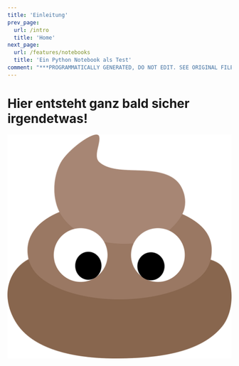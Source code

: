 ```yaml
---
title: 'Einleitung'
prev_page:
  url: /intro
  title: 'Home'
next_page:
  url: /features/notebooks
  title: 'Ein Python Notebook als Test'
comment: "***PROGRAMMATICALLY GENERATED, DO NOT EDIT. SEE ORIGINAL FILES IN /content***"
---
```

# Hier entsteht ganz bald sicher irgendetwas!

<img src="images/empty_page.png" class="center-fit">